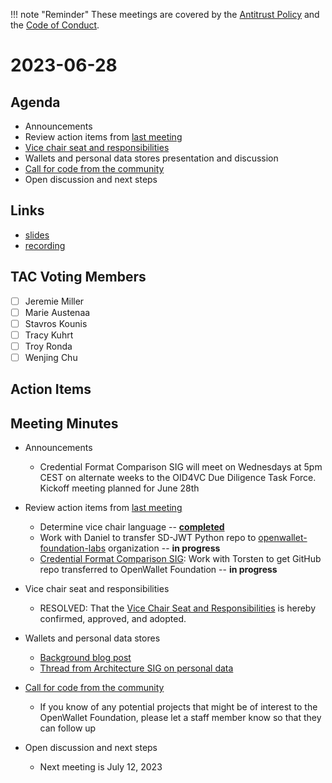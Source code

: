 !!! note "Reminder"
    These meetings are covered by the [Antitrust Policy](../governance/antitrust.md) and the [Code of Conduct](../governance/code-of-conduct.md).

# 2023-06-28

## Agenda
- Announcements
- Review action items from [last meeting](./2023-06-14.md#action-items)
- [Vice chair seat and responsibilities](https://github.com/openwallet-foundation/tac/pull/31)
- Wallets and personal data stores presentation and discussion
- [Call for code from the community](https://github.com/openwallet-foundation/project-proposals)
- Open discussion and next steps

## Links
- [slides](https://docs.google.com/presentation/d/1e5st-h7Ab41Z666t_VCA0Ga4EgZbtIbs3A72lf-gu3I/edit?usp=sharing)
- [recording]()

## TAC Voting Members

- [ ] Jeremie Miller
- [ ] Marie Austenaa
- [ ] Stavros Kounis
- [ ] Tracy Kuhrt
- [ ] Troy Ronda
- [ ] Wenjing Chu

## Action Items

## Meeting Minutes
- Announcements
    - Credential Format Comparison SIG will meet on Wednesdays at 5pm CEST on alternate weeks to the OID4VC Due Diligence Task Force. Kickoff meeting planned for June 28th

- Review action items from [last meeting](./2023-06-14.md#action-items)
    - Determine vice chair language -- [**completed**](https://github.com/openwallet-foundation/tac/pull/31)
    - Work with Daniel to transfer SD-JWT Python repo to [openwallet-foundation-labs](https://github.com/openwallet-foundation-labs) organization -- **in progress**
    - [Credential Format Comparison SIG](https://github.com/openwallet-foundation/tac/issues/26): Work with Torsten to get GitHub repo transferred to OpenWallet Foundation -- **in progress**

- Vice chair seat and responsibilities
    - RESOLVED: That the [Vice Chair Seat and Responsibilities](https://github.com/openwallet-foundation/tac/pull/31) is hereby confirmed, approved, and adopted.

- Wallets and personal data stores
    - [Background blog post](https://medium.com/mydex/data-wallets-a-trap-waiting-to-be-sprung-857427ec70a)
    - [Thread from Architecture SIG on personal data](https://discord.com/channels/1022962884864643214/1044329759347331213)

- [Call for code from the community](https://github.com/openwallet-foundation/project-proposals)
    - If you know of any potential projects that might be of interest to the OpenWallet Foundation, please let a staff member know so  that they can follow up

- Open discussion and next steps
    - Next meeting is July 12, 2023
